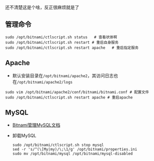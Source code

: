 还不清楚这是个啥，反正很麻烦就是了

## 管理命令

```shell
sudo /opt/bitnami/ctlscript.sh status	# 查看状体啊
sudo /opt/bitnami/ctlscript.sh restart # 重启自身服务
sudo /opt/bitnami/ctlscript.sh restart apache	# 重启指定服务
```

## Apache

- 默认安装目录在`/opt/bitnami/apache2`，其访问日志也在`/opt/bitnami/apache2/logs`

```shell
sudo vim /opt/bitnami/apache2/conf/bitnami/bitnami.conf # 配置文件
sudo /opt/bitnami/ctlscript.sh restart apache # 重启apache
```

## MySQL

- [Bitnami管理MySQL文档](https://docs.bitnami.com/aws/infrastructure/mysql/)

- 卸载MySQL

  ```shell
  sudo /opt/bitnami/ctlscript.sh stop mysql
  sed -r 's/^(\[My|my)/\;\1/g' /opt/bitnami/properties.ini
  sudo mv /opt/bitnami/mysql /opt/bitnami/mysql-disabled
  ```

  
